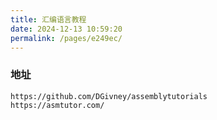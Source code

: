 ```yaml
---
title: 汇编语言教程
date: 2024-12-13 10:59:20
permalink: /pages/e249ec/
---
```

### 地址

```
https://github.com/DGivney/assemblytutorials
https://asmtutor.com/
```

